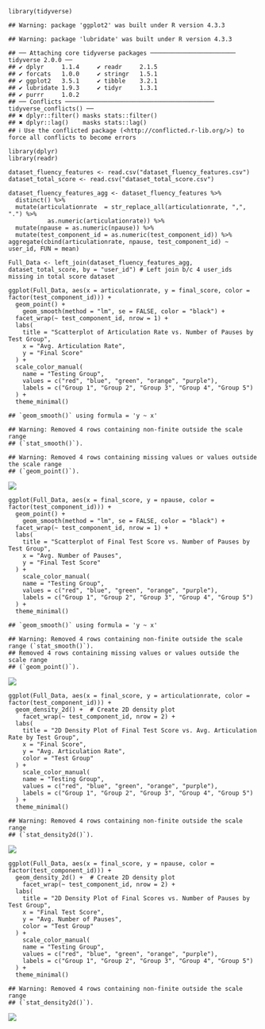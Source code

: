     library(tidyverse)

    ## Warning: package 'ggplot2' was built under R version 4.3.3

    ## Warning: package 'lubridate' was built under R version 4.3.3

    ## ── Attaching core tidyverse packages ──────────────────────── tidyverse 2.0.0 ──
    ## ✔ dplyr     1.1.4     ✔ readr     2.1.5
    ## ✔ forcats   1.0.0     ✔ stringr   1.5.1
    ## ✔ ggplot2   3.5.1     ✔ tibble    3.2.1
    ## ✔ lubridate 1.9.3     ✔ tidyr     1.3.1
    ## ✔ purrr     1.0.2     
    ## ── Conflicts ────────────────────────────────────────── tidyverse_conflicts() ──
    ## ✖ dplyr::filter() masks stats::filter()
    ## ✖ dplyr::lag()    masks stats::lag()
    ## ℹ Use the conflicted package (<http://conflicted.r-lib.org/>) to force all conflicts to become errors

    library(dplyr)
    library(readr)

    dataset_fluency_features <- read.csv("dataset_fluency_features.csv")
    dataset_total_score <- read.csv("dataset_total_score.csv")

    dataset_fluency_features_agg <- dataset_fluency_features %>%
      distinct() %>%
      mutate(articulationrate  = str_replace_all(articulationrate, ",", ".") %>%
               as.numeric(articulationrate)) %>%
      mutate(npause = as.numeric(npause)) %>%
      mutate(test_component_id = as.numeric(test_component_id)) %>%
    aggregate(cbind(articulationrate, npause, test_component_id) ~ user_id, FUN = mean)

    Full_Data <- left_join(dataset_fluency_features_agg, dataset_total_score, by = "user_id") # Left join b/c 4 user_ids missing in total score dataset

    ggplot(Full_Data, aes(x = articulationrate, y = final_score, color = factor(test_component_id))) +
      geom_point() +
        geom_smooth(method = "lm", se = FALSE, color = "black") +
      facet_wrap(~ test_component_id, nrow = 1) +
      labs(
        title = "Scatterplot of Articulation Rate vs. Number of Pauses by Test Group",
        x = "Avg. Articulation Rate",
        y = "Final Score"
      ) +
      scale_color_manual(
        name = "Testing Group",
        values = c("red", "blue", "green", "orange", "purple"),
        labels = c("Group 1", "Group 2", "Group 3", "Group 4", "Group 5")
      ) +
      theme_minimal()

    ## `geom_smooth()` using formula = 'y ~ x'

    ## Warning: Removed 4 rows containing non-finite outside the scale range
    ## (`stat_smooth()`).

    ## Warning: Removed 4 rows containing missing values or values outside the scale range
    ## (`geom_point()`).

![](Joschka_Solution_files/figure-markdown_strict/unnamed-chunk-1-1.png)

    ggplot(Full_Data, aes(x = final_score, y = npause, color = factor(test_component_id))) +
      geom_point() +
        geom_smooth(method = "lm", se = FALSE, color = "black") +
      facet_wrap(~ test_component_id, nrow = 1) +
      labs(
        title = "Scatterplot of Final Test Score vs. Number of Pauses by Test Group",
        x = "Avg. Number of Pauses",
        y = "Final Test Score"
      ) +
        scale_color_manual(
        name = "Testing Group",
        values = c("red", "blue", "green", "orange", "purple"),
        labels = c("Group 1", "Group 2", "Group 3", "Group 4", "Group 5")
      ) +
      theme_minimal()

    ## `geom_smooth()` using formula = 'y ~ x'

    ## Warning: Removed 4 rows containing non-finite outside the scale range (`stat_smooth()`).
    ## Removed 4 rows containing missing values or values outside the scale range
    ## (`geom_point()`).

![](Joschka_Solution_files/figure-markdown_strict/unnamed-chunk-1-2.png)

    ggplot(Full_Data, aes(x = final_score, y = articulationrate, color = factor(test_component_id))) +
      geom_density_2d() +  # Create 2D density plot
        facet_wrap(~ test_component_id, nrow = 2) +
      labs(
        title = "2D Density Plot of Final Test Score vs. Avg. Articulation Rate by Test Group",
        x = "Final Score",
        y = "Avg. Articulation Rate",
        color = "Test Group"
      ) +
        scale_color_manual(
        name = "Testing Group",
        values = c("red", "blue", "green", "orange", "purple"),
        labels = c("Group 1", "Group 2", "Group 3", "Group 4", "Group 5")
      ) +
      theme_minimal()

    ## Warning: Removed 4 rows containing non-finite outside the scale range
    ## (`stat_density2d()`).

![](Joschka_Solution_files/figure-markdown_strict/unnamed-chunk-1-3.png)

    ggplot(Full_Data, aes(x = final_score, y = npause, color = factor(test_component_id))) +
      geom_density_2d() +  # Create 2D density plot
        facet_wrap(~ test_component_id, nrow = 2) +
      labs(
        title = "2D Density Plot of Final Scores vs. Number of Pauses by Test Group",
        x = "Final Test Score",
        y = "Avg. Number of Pauses",
        color = "Test Group"
      ) +
        scale_color_manual(
        name = "Testing Group",
        values = c("red", "blue", "green", "orange", "purple"),
        labels = c("Group 1", "Group 2", "Group 3", "Group 4", "Group 5")
      ) +
      theme_minimal()

    ## Warning: Removed 4 rows containing non-finite outside the scale range
    ## (`stat_density2d()`).

![](Joschka_Solution_files/figure-markdown_strict/unnamed-chunk-1-4.png)
